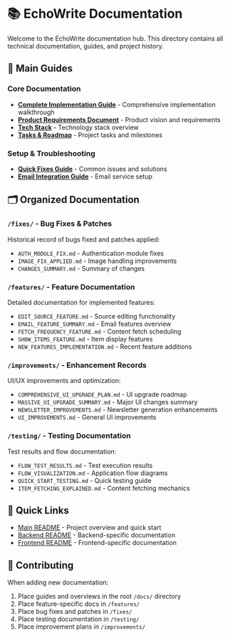 # 📚 EchoWrite Documentation

Welcome to the EchoWrite documentation hub. This directory contains all technical documentation, guides, and project history.

## 📖 Main Guides

### Core Documentation
- **[Complete Implementation Guide](COMPLETE_IMPLEMENTATION_GUIDE.md)** - Comprehensive implementation walkthrough
- **[Product Requirements Document](echowrite_prd.md)** - Product vision and requirements
- **[Tech Stack](echowrite_tech_stack.md)** - Technology stack overview
- **[Tasks & Roadmap](echowrite_tasks.md)** - Project tasks and milestones

### Setup & Troubleshooting
- **[Quick Fixes Guide](QUICK_FIXES_GUIDE.md)** - Common issues and solutions
- **[Email Integration Guide](EMAIL_INTEGRATION_GUIDE.md)** - Email service setup

## 🗂️ Organized Documentation

### `/fixes/` - Bug Fixes & Patches
Historical record of bugs fixed and patches applied:
- `AUTH_MODULE_FIX.md` - Authentication module fixes
- `IMAGE_FIX_APPLIED.md` - Image handling improvements
- `CHANGES_SUMMARY.md` - Summary of changes

### `/features/` - Feature Documentation
Detailed documentation for implemented features:
- `EDIT_SOURCE_FEATURE.md` - Source editing functionality
- `EMAIL_FEATURE_SUMMARY.md` - Email features overview
- `FETCH_FREQUENCY_FEATURE.md` - Content fetch scheduling
- `SHOW_ITEMS_FEATURE.md` - Item display features
- `NEW_FEATURES_IMPLEMENTATION.md` - Recent feature additions

### `/improvements/` - Enhancement Records
UI/UX improvements and optimization:
- `COMPREHENSIVE_UI_UPGRADE_PLAN.md` - UI upgrade roadmap
- `MASSIVE_UI_UPGRADE_SUMMARY.md` - Major UI changes summary
- `NEWSLETTER_IMPROVEMENTS.md` - Newsletter generation enhancements
- `UI_IMPROVEMENTS.md` - General UI improvements

### `/testing/` - Testing Documentation
Test results and flow documentation:
- `FLOW_TEST_RESULTS.md` - Test execution results
- `FLOW_VISUALIZATION.md` - Application flow diagrams
- `QUICK_START_TESTING.md` - Quick testing guide
- `ITEM_FETCHING_EXPLAINED.md` - Content fetching mechanics

## 🔗 Quick Links

- [Main README](../README.md) - Project overview and quick start
- [Backend README](../backend/README.md) - Backend-specific documentation
- [Frontend README](../frontend/README.md) - Frontend-specific documentation

## 📝 Contributing

When adding new documentation:
1. Place guides and overviews in the root `/docs/` directory
2. Place feature-specific docs in `/features/`
3. Place bug fixes and patches in `/fixes/`
4. Place testing documentation in `/testing/`
5. Place improvement plans in `/improvements/`

